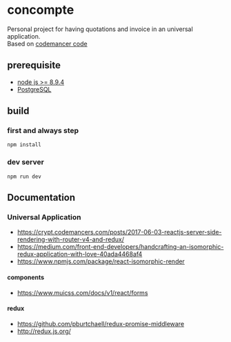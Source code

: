 # concompte

Personal project for having quotations and invoice in an universal application.  
Based on [codemancer code](https://crypt.codemancers.com/posts/2017-06-03-reactjs-server-side-rendering-with-router-v4-and-redux/)

## prerequisite

- [node js >= 8.9.4](https://nodejs.org/en/)
- [PostgreSQL](https://www.postgresql.org/)

## build

### first and always step 

```
npm install
```

### dev server

```
npm run dev
```

## Documentation

### Universal Application

- https://crypt.codemancers.com/posts/2017-06-03-reactjs-server-side-rendering-with-router-v4-and-redux/
- https://medium.com/front-end-developers/handcrafting-an-isomorphic-redux-application-with-love-40ada4468af4
- https://www.npmjs.com/package/react-isomorphic-render

#### components

- https://www.muicss.com/docs/v1/react/forms

#### redux

- https://github.com/pburtchaell/redux-promise-middleware
- http://redux.js.org/
